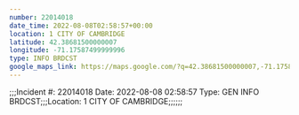 ```yaml
---
number: 22014018
date_time: 2022-08-08T02:58:57+00:00
location: 1 CITY OF CAMBRIDGE
latitude: 42.38681500000007
longitude: -71.17587499999996
type: INFO BRDCST
google_maps_link: https://maps.google.com/?q=42.38681500000007,-71.17587499999996
---
```


;;;Incident #: 22014018   Date: 2022-08-08 02:58:57   Type: GEN INFO BRDCST;;;Location: 1 CITY OF CAMBRIDGE;;;;;;
